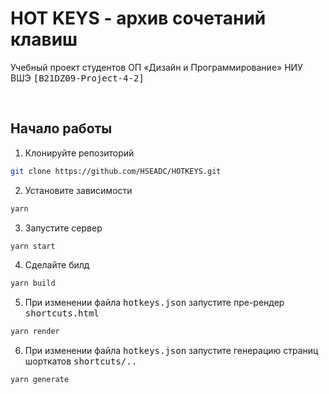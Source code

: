 # HOT KEYS - архив сочетаний клавиш

Учебный проект студентов ОП «Дизайн и Программирование» НИУ ВШЭ <kbd>[B21DZ09-Project-4-2]</kbd>

<br>

## Начало работы

1. Клонируйте репозиторий

```bash
git clone https://github.com/HSEADC/HOTKEYS.git
```

2. Установите зависимости

```bash
yarn
```

3. Запустите сервер

```bash
yarn start
```

4. Сделайте билд

```bash
yarn build
```

5. При изменении файла <kbd>hotkeys.json</kbd> запустите пре-рендер <kbd>shortcuts.html</kbd>

```bash
yarn render
```

6. При изменении файла <kbd>hotkeys.json</kbd> запустите генерацию страниц шорткатов <kbd>shortcuts/..</kbd>

```bash
yarn generate
```
